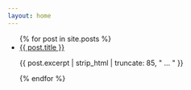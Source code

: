 ```yaml
---
layout: home
---
```


<ul>
  {% for post in site.posts %}
    <li>
        <a class="post-link" href="{{ post.url }}">{{ post.title }}</a>
        <p>
        {{ post.excerpt | strip_html | truncate: 85, " ... " }}
        </p>
    </li>
  {% endfor %}
</ul>